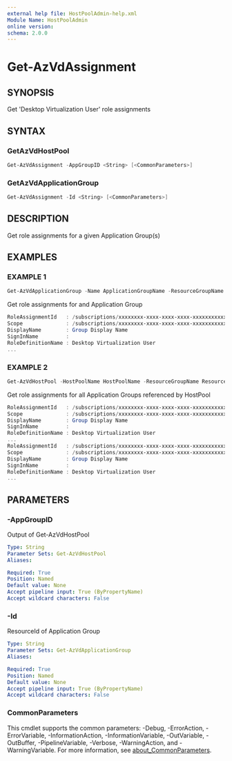 ```yaml
---
external help file: HostPoolAdmin-help.xml
Module Name: HostPoolAdmin
online version:
schema: 2.0.0
---
```


# Get-AzVdAssignment

## SYNOPSIS
Get 'Desktop Virtualization User' role assignments

## SYNTAX

### GetAzVdHostPool
```powershell
Get-AzVdAssignment -AppGroupID <String> [<CommonParameters>]
```

### GetAzVdApplicationGroup
```powershell
Get-AzVdAssignment -Id <String> [<CommonParameters>]
```

## DESCRIPTION
Get role assignments for a given Application Group(s)

## EXAMPLES

### EXAMPLE 1
```powershell
Get-AzVdApplicationGroup -Name ApplicationGroupName -ResourceGroupName ResourceGroupName | Get-AzVdAssignment
```

Get role assignments for and Application Group

```powershell
RoleAssignmentId   : /subscriptions/xxxxxxxx-xxxx-xxxx-xxxx-xxxxxxxxxxxx/resourceGroups/ResourceGroupName/providers/Microsoft.DesktopVirtualization/applicationgroups/ApplicationGroupName/providers/Microsoft.Authorization/roleAssignments/xxxxxxxx-xxxx-xxxx-xxxx-xxxxxxxxxxxx
Scope              : /subscriptions/xxxxxxxx-xxxx-xxxx-xxxx-xxxxxxxxxxxx/resourceGroups/ResourceGroupName/providers/Microsoft.DesktopVirtualization/applicationgroups/ApplicationGroupName
DisplayName        : Group Display Name
SignInName         :
RoleDefinitionName : Desktop Virtualization User
...
```

### EXAMPLE 2
```powershell
Get-AzVdHostPool -HostPoolName HostPoolName -ResourceGroupName ResourceGroupName -AppGroup | Get-AzVdAssignment
```

Get role assignments for all Application Groups referenced by HostPool

```powershell
RoleAssignmentId   : /subscriptions/xxxxxxxx-xxxx-xxxx-xxxx-xxxxxxxxxxxx/resourceGroups/ResourceGroupName/providers/Microsoft.DesktopVirtualization/applicationgroups/ApplicationGroupName1/providers/Microsoft.Authorization/roleAssignments/xxxxxxxx-xxxx-xxxx-xxxx-xxxxxxxxxxxx
Scope              : /subscriptions/xxxxxxxx-xxxx-xxxx-xxxx-xxxxxxxxxxxx/resourceGroups/ResourceGroupName/providers/Microsoft.DesktopVirtualization/applicationgroups/ApplicationGroupName1
DisplayName        : Group Display Name
SignInName         :
RoleDefinitionName : Desktop Virtualization User
...
RoleAssignmentId   : /subscriptions/xxxxxxxx-xxxx-xxxx-xxxx-xxxxxxxxxxxx/resourceGroups/ResourceGroupName/providers/Microsoft.DesktopVirtualization/applicationgroups/ApplicationGroupName2/providers/Microsoft.Authorization/roleAssignments/xxxxxxxx-xxxx-xxxx-xxxx-xxxxxxxxxxxx
Scope              : /subscriptions/xxxxxxxx-xxxx-xxxx-xxxx-xxxxxxxxxxxx/resourceGroups/ResourceGroupName/providers/Microsoft.DesktopVirtualization/applicationgroups/ApplicationGroupName2
DisplayName        : Group Display Name
SignInName         :
RoleDefinitionName : Desktop Virtualization User
...
```

## PARAMETERS

### -AppGroupID
Output of Get-AzVdHostPool

```yaml
Type: String
Parameter Sets: Get-AzVdHostPool
Aliases:

Required: True
Position: Named
Default value: None
Accept pipeline input: True (ByPropertyName)
Accept wildcard characters: False
```

### -Id
ResourceId of Application Group

```yaml
Type: String
Parameter Sets: Get-AzVdApplicationGroup
Aliases:

Required: True
Position: Named
Default value: None
Accept pipeline input: True (ByPropertyName)
Accept wildcard characters: False
```

### CommonParameters
This cmdlet supports the common parameters: -Debug, -ErrorAction, -ErrorVariable, -InformationAction, -InformationVariable, -OutVariable, -OutBuffer, -PipelineVariable, -Verbose, -WarningAction, and -WarningVariable. For more information, see [about_CommonParameters](http://go.microsoft.com/fwlink/?LinkID=113216).


